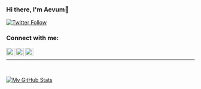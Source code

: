



### Hi there, I'm Aevum👋 


[![Twitter Follow](https://img.shields.io/twitter/follow/Aevum88?color=1DA1F2&logo=twitter&style=for-the-badge)](https://twitter.com/intent/follow?original_referer=https%3A%2F%2Fgithub.com%2FAevum88&screen_name=Aevum88)


### Connect with me:

[<img align="left" alt="Aevum Electronics | WebSite" width="22px" src="https://cdn.jsdelivr.net/npm/simple-icons@3.13.0/icons/atom.svg" />][website]
[<img align="left" alt="Aevum Electronics | YouTube" width="22px" src="https://cdn.jsdelivr.net/npm/simple-icons@v3/icons/youtube.svg" />][youtube]
[<img align="left" alt="Aevum Electronics | Twitter" width="22px" src="https://cdn.jsdelivr.net/npm/simple-icons@v3/icons/twitter.svg" />][twitter]


<br>
<hr>
<br>

[![My GitHub Stats](https://github-readme-stats.vercel.app/api/?username=AevumElectronics&count_private=true&theme=tokyonight&showicons=true)]()

[website]: https://aevumelectronics.github.io/
[twitter]: https://twitter.com/Aevum88
[youtube]: https://youtube.com/channel/UCYNVZHemGbQInCFgvvXBJDg
